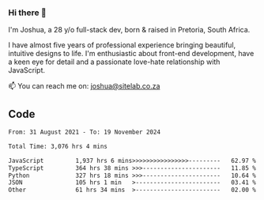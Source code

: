 ### Hi there 👋

I'm Joshua, a 28 y/o full-stack dev, born & raised in Pretoria, South Africa. 

I have almost five years of professional experience bringing beautiful, intuitive designs to life. I'm enthusiastic about front-end development, have a keen eye for detail and a passionate love-hate relationship with JavaScript.

📫 You can reach me on: joshua@sitelab.co.za

## **Code**

<!--START_SECTION:waka-->

```txt
From: 31 August 2021 - To: 19 November 2024

Total Time: 3,076 hrs 4 mins

JavaScript         1,937 hrs 6 mins>>>>>>>>>>>>>>>>---------   62.97 %
TypeScript         364 hrs 38 mins >>>----------------------   11.85 %
Python             327 hrs 18 mins >>>----------------------   10.64 %
JSON               105 hrs 1 min   >------------------------   03.41 %
Other              61 hrs 34 mins  >------------------------   02.00 %
```

<!--END_SECTION:waka-->
